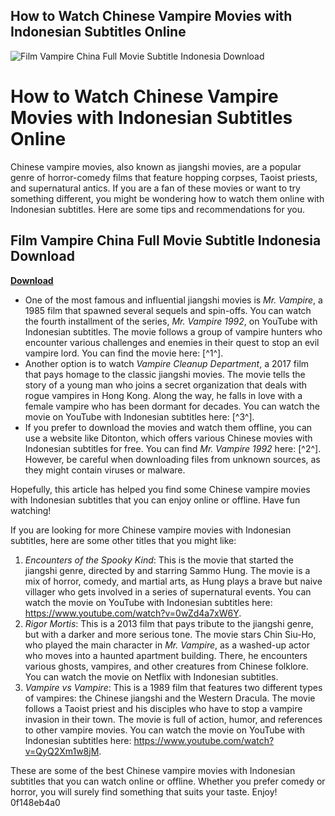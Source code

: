 ## How to Watch Chinese Vampire Movies with Indonesian Subtitles Online

 
![Film Vampire China Full Movie Subtitle Indonesia Download](https://play-lh.googleusercontent.com/3U1_Y65vsluWJBPIGgpJZ25aldjV3VinRShgYIVvyxWI3lb_eZqg2St336cYBFSmJyo)

 
# How to Watch Chinese Vampire Movies with Indonesian Subtitles Online
 
Chinese vampire movies, also known as jiangshi movies, are a popular genre of horror-comedy films that feature hopping corpses, Taoist priests, and supernatural antics. If you are a fan of these movies or want to try something different, you might be wondering how to watch them online with Indonesian subtitles. Here are some tips and recommendations for you.
 
## Film Vampire China Full Movie Subtitle Indonesia Download


[**Download**](https://www.google.com/url?q=https%3A%2F%2Fssurll.com%2F2tKoIG&sa=D&sntz=1&usg=AOvVaw2Cm8jhjbztD99-p5hL_GBj)

 
- One of the most famous and influential jiangshi movies is *Mr. Vampire*, a 1985 film that spawned several sequels and spin-offs. You can watch the fourth installment of the series, *Mr. Vampire 1992*, on YouTube with Indonesian subtitles. The movie follows a group of vampire hunters who encounter various challenges and enemies in their quest to stop an evil vampire lord. You can find the movie here: [^1^].
- Another option is to watch *Vampire Cleanup Department*, a 2017 film that pays homage to the classic jiangshi movies. The movie tells the story of a young man who joins a secret organization that deals with rogue vampires in Hong Kong. Along the way, he falls in love with a female vampire who has been dormant for decades. You can watch the movie on YouTube with Indonesian subtitles here: [^3^].
- If you prefer to download the movies and watch them offline, you can use a website like Ditonton, which offers various Chinese movies with Indonesian subtitles for free. You can find *Mr. Vampire 1992* here: [^2^]. However, be careful when downloading files from unknown sources, as they might contain viruses or malware.

Hopefully, this article has helped you find some Chinese vampire movies with Indonesian subtitles that you can enjoy online or offline. Have fun watching!
  
If you are looking for more Chinese vampire movies with Indonesian subtitles, here are some other titles that you might like:

1. *Encounters of the Spooky Kind*: This is the movie that started the jiangshi genre, directed by and starring Sammo Hung. The movie is a mix of horror, comedy, and martial arts, as Hung plays a brave but naive villager who gets involved in a series of supernatural events. You can watch the movie on YouTube with Indonesian subtitles here: https://www.youtube.com/watch?v=0wZd4a7xW6Y.
2. *Rigor Mortis*: This is a 2013 film that pays tribute to the jiangshi genre, but with a darker and more serious tone. The movie stars Chin Siu-Ho, who played the main character in *Mr. Vampire*, as a washed-up actor who moves into a haunted apartment building. There, he encounters various ghosts, vampires, and other creatures from Chinese folklore. You can watch the movie on Netflix with Indonesian subtitles.
3. *Vampire vs Vampire*: This is a 1989 film that features two different types of vampires: the Chinese jiangshi and the Western Dracula. The movie follows a Taoist priest and his disciples who have to stop a vampire invasion in their town. The movie is full of action, humor, and references to other vampire movies. You can watch the movie on YouTube with Indonesian subtitles here: https://www.youtube.com/watch?v=QyQ2Xm1w8jM.

These are some of the best Chinese vampire movies with Indonesian subtitles that you can watch online or offline. Whether you prefer comedy or horror, you will surely find something that suits your taste. Enjoy!
 0f148eb4a0
